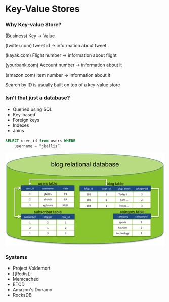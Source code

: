 # Key-Value Stores

### Why Key-value Store?

(Business) Key -> Value

(twitter.com) tweet id -> information about tweet

(kayak.com) Flight number -> information about flight

(yourbank.com) Account number -> information about it

(amazon.com) item number -> information about it

Search by ID is usually built on top of a key-value store

### Isn’t that just a database?

- Queried using SQL
- Key-based
- Foreign keys
- Indexes 
- Joins

```sql 
SELECT user_id from users WHERE 
	username = “jbellis”
```

![right fit](./attachments/reldbex.png)

### Systems

- Project Voldemort 
- [[Redis]]
- Memcached 
- ETCD
- Amazon's Dynamo
- RocksDB


